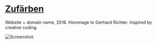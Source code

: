 # [Zufärben](https://zufarben.de/)

Website + domain name, 2016. Hommage to Gerhard Richter. Inspired by creative coding.

![Screenshot.](https://netplasticism.com/images/screenshot-1024x768-567.jpg)
